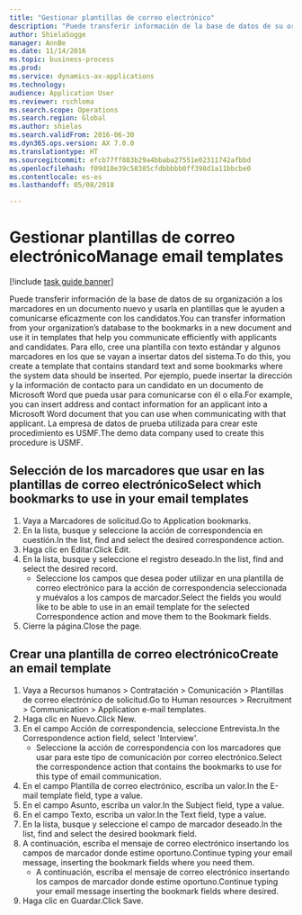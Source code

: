 ```yaml
--- 
title: "Gestionar plantillas de correo electrónico"
description: "Puede transferir información de la base de datos de su organización a los marcadores en un documento nuevo y usarla en plantillas que le ayuden a comunicarse eficazmente con los candidatos."
author: ShielaSogge
manager: AnnBe
ms.date: 11/14/2016
ms.topic: business-process
ms.prod: 
ms.service: dynamics-ax-applications
ms.technology: 
audience: Application User
ms.reviewer: rschloma
ms.search.scope: Operations
ms.search.region: Global
ms.author: shielas
ms.search.validFrom: 2016-06-30
ms.dyn365.ops.version: AX 7.0.0
ms.translationtype: HT
ms.sourcegitcommit: efcb77ff883b29a4bbaba27551e02311742afbbd
ms.openlocfilehash: f09d18e39c58385cfdbbbbb0ff398d1a11bbcbe0
ms.contentlocale: es-es
ms.lasthandoff: 05/08/2018

---
```

# <a name="manage-email-templates"></a><span data-ttu-id="8b41e-103">Gestionar plantillas de correo electrónico</span><span class="sxs-lookup"><span data-stu-id="8b41e-103">Manage email templates</span></span>

[!include [task guide banner](../../includes/task-guide-banner.md)]

<span data-ttu-id="8b41e-104">Puede transferir información de la base de datos de su organización a los marcadores en un documento nuevo y usarla en plantillas que le ayuden a comunicarse eficazmente con los candidatos.</span><span class="sxs-lookup"><span data-stu-id="8b41e-104">You can transfer information from your organization’s database to the bookmarks in a new document and use it in templates that help you communicate efficiently with applicants and candidates.</span></span> <span data-ttu-id="8b41e-105">Para ello, cree una plantilla con texto estándar y algunos marcadores en los que se vayan a insertar datos del sistema.</span><span class="sxs-lookup"><span data-stu-id="8b41e-105">To do this, you create a template that contains standard text and some bookmarks where the system data should be inserted.</span></span> <span data-ttu-id="8b41e-106">Por ejemplo, puede insertar la dirección y la información de contacto para un candidato en un documento de Microsoft Word que pueda usar para comunicarse con él o ella.</span><span class="sxs-lookup"><span data-stu-id="8b41e-106">For example, you can insert address and contact information for an applicant into a Microsoft Word document that you can use when communicating with that applicant.</span></span> <span data-ttu-id="8b41e-107">La empresa de datos de prueba utilizada para crear este procedimiento es USMF.</span><span class="sxs-lookup"><span data-stu-id="8b41e-107">The demo data company used to create this procedure is USMF.</span></span>


## <a name="select-which-bookmarks-to-use-in-your-email-templates"></a><span data-ttu-id="8b41e-108">Selección de los marcadores que usar en las plantillas de correo electrónico</span><span class="sxs-lookup"><span data-stu-id="8b41e-108">Select which bookmarks to use in your email templates</span></span>
1. <span data-ttu-id="8b41e-109">Vaya a Marcadores de solicitud.</span><span class="sxs-lookup"><span data-stu-id="8b41e-109">Go to Application bookmarks.</span></span>
2. <span data-ttu-id="8b41e-110">En la lista, busque y seleccione la acción de correspondencia en cuestión.</span><span class="sxs-lookup"><span data-stu-id="8b41e-110">In the list, find and select the desired correspondence action.</span></span>
3. <span data-ttu-id="8b41e-111">Haga clic en Editar.</span><span class="sxs-lookup"><span data-stu-id="8b41e-111">Click Edit.</span></span>
4. <span data-ttu-id="8b41e-112">En la lista, busque y seleccione el registro deseado.</span><span class="sxs-lookup"><span data-stu-id="8b41e-112">In the list, find and select the desired record.</span></span>
    * <span data-ttu-id="8b41e-113">Seleccione los campos que desea poder utilizar en una plantilla de correo electrónico para la acción de correspondencia seleccionada y muévalos a los campos de marcador.</span><span class="sxs-lookup"><span data-stu-id="8b41e-113">Select the fields you would like to be able to use in an email template for the selected Correspondence action and move them to the Bookmark fields.</span></span>  
5. <span data-ttu-id="8b41e-114">Cierre la página.</span><span class="sxs-lookup"><span data-stu-id="8b41e-114">Close the page.</span></span>

## <a name="create-an-email-template"></a><span data-ttu-id="8b41e-115">Crear una plantilla de correo electrónico</span><span class="sxs-lookup"><span data-stu-id="8b41e-115">Create an email template</span></span>
1. <span data-ttu-id="8b41e-116">Vaya a Recursos humanos > Contratación > Comunicación > Plantillas de correo electrónico de solicitud.</span><span class="sxs-lookup"><span data-stu-id="8b41e-116">Go to Human resources > Recruitment > Communication > Application e-mail templates.</span></span>
2. <span data-ttu-id="8b41e-117">Haga clic en Nuevo.</span><span class="sxs-lookup"><span data-stu-id="8b41e-117">Click New.</span></span>
3. <span data-ttu-id="8b41e-118">En el campo Acción de correspondencia, seleccione Entrevista.</span><span class="sxs-lookup"><span data-stu-id="8b41e-118">In the Correspondence action field, select 'Interview'.</span></span>
    * <span data-ttu-id="8b41e-119">Seleccione la acción de correspondencia con los marcadores que usar para este tipo de comunicación por correo electrónico.</span><span class="sxs-lookup"><span data-stu-id="8b41e-119">Select the correspondence action that contains the bookmarks to use for this type of email communication.</span></span>  
4. <span data-ttu-id="8b41e-120">En el campo Plantilla de correo electrónico, escriba un valor.</span><span class="sxs-lookup"><span data-stu-id="8b41e-120">In the E-mail template field, type a value.</span></span>
5. <span data-ttu-id="8b41e-121">En el campo Asunto, escriba un valor.</span><span class="sxs-lookup"><span data-stu-id="8b41e-121">In the Subject field, type a value.</span></span>
6. <span data-ttu-id="8b41e-122">En el campo Texto, escriba un valor.</span><span class="sxs-lookup"><span data-stu-id="8b41e-122">In the Text field, type a value.</span></span>
7. <span data-ttu-id="8b41e-123">En la lista, busque y seleccione el campo de marcador deseado.</span><span class="sxs-lookup"><span data-stu-id="8b41e-123">In the list, find and select the desired bookmark field.</span></span>
8. <span data-ttu-id="8b41e-124">A continuación, escriba el mensaje de correo electrónico insertando los campos de marcador donde estime oportuno.</span><span class="sxs-lookup"><span data-stu-id="8b41e-124">Continue typing your email message, inserting the bookmark fields where you need them.</span></span>
    * <span data-ttu-id="8b41e-125">A continuación, escriba el mensaje de correo electrónico insertando los campos de marcador donde estime oportuno.</span><span class="sxs-lookup"><span data-stu-id="8b41e-125">Continue typing your email message inserting the bookmark fields where desired.</span></span>  
9. <span data-ttu-id="8b41e-126">Haga clic en Guardar.</span><span class="sxs-lookup"><span data-stu-id="8b41e-126">Click Save.</span></span>


